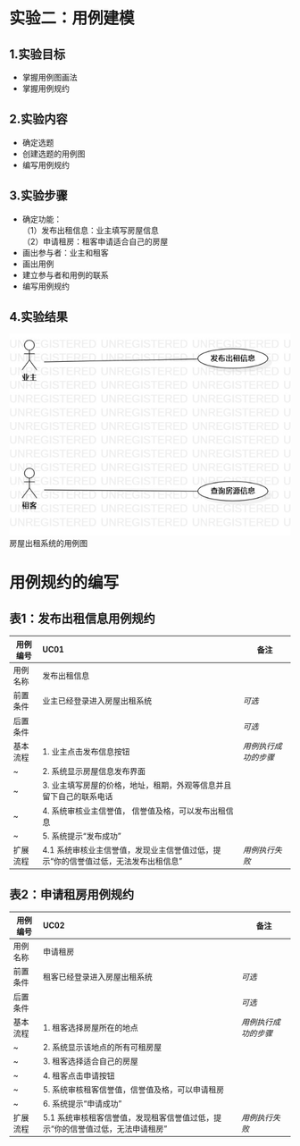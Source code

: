 # 实验二：用例建模
## 1.实验目标
- 掌握用例图画法
- 掌握用例规约
## 2.实验内容
- 确定选题
- 创建选题的用例图
- 编写用例规约
## 3.实验步骤
- 确定功能：  
  （1）发布出租信息：业主填写房屋信息  
  （2）申请租房：租客申请适合自己的房屋  
- 画出参与者：业主和租客
- 画出用例
- 建立参与者和用例的联系
- 编写用例规约
## 4.实验结果
![用例图](./Lab2-UseCaseDiagram.jpg)  
房屋出租系统的用例图  
# 用例规约的编写

## 表1：发布出租信息用例规约  

用例编号  | UC01 | 备注  
-|:-|-  
用例名称  | 发布出租信息  |   
前置条件  |  业主已经登录进入房屋出租系统    | *可选*   
后置条件  |      | *可选*   
基本流程  | 1. 业主点击发布信息按钮 |*用例执行成功的步骤*    
~| 2. 系统显示房屋信息发布界面 |   
~| 3. 业主填写房屋的价格，地址，租期，外观等信息并且留下自己的联系电话  |   
~| 4. 系统审核业主信誉值， 信誉值及格，可以发布出租信息 |   
~| 5. 系统提示“发布成功”  |  
扩展流程  | 4.1  系统审核业主信誉值，发现业主信誉值过低，提示“你的信誉值过低，无法发布出租信息” |*用例执行失败*    




## 表2：申请租房用例规约  

用例编号  | UC02 | 备注  
-|:-|-  
用例名称  | 申请租房  |   
前置条件  |   租客已经登录进入房屋出租系统   | *可选*   
后置条件  |      | *可选*   
基本流程  | 1. 租客选择房屋所在的地点 |*用例执行成功的步骤*    
~| 2. 系统显示该地点的所有可租房屋 |   
~| 3. 租客选择适合自己的房屋  |   
~| 4. 租客点击申请按钮  |   
~| 5. 系统审核租客信誉值，信誉值及格，可以申请租房  |  
~| 6. 系统提示“申请成功”  | 
扩展流程  | 5.1 系统审核租客信誉值，发现租客信誉值过低，提示“你的信誉值过低，无法申请租房”  |*用例执行失败*    
